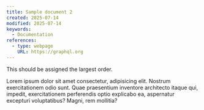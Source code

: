 ```yaml
---
title: Sample document 2
created: 2025-07-14
modified: 2025-07-14
keywords:
  - Documentation
references:
  - type: webpage
    URL: https://graphql.org
---
```


This should be assigned the largest order.

Lorem ipsum dolor sit amet consectetur, adipisicing elit. Nostrum exercitationem odio sunt. Quae praesentium inventore architecto itaque qui, impedit, exercitationem perferendis optio explicabo ea, aspernatur excepturi voluptatibus? Magni, rem mollitia?
